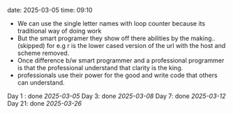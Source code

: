 date: 2025-03-05
time: 09:10

- We can use the single letter names with loop counter because its traditional way of doing work
- But the smart programer they show off there abilities by the making..(skipped) for e.g r is the  lower cased version of the url with the host and scheme removed.
- Once difference b/w smart programmer and a professional programmer is that the professional understand that clarity is the king.
- professionals use their power for the good and write code that others can understand.

Day 1 : done *2025-03-05*
Day 3: done *2025-03-08*
Day 7: done *2025-03-12*
Day 21: done *2025-03-26*